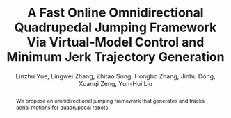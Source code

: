 ---
title: "A Fast Online Omnidirectional Quadrupedal Jumping Framework Via Virtual-Model Control and Minimum Jerk Trajectory Generation"
paper_link: 'https://ieeexplore.ieee.org/abstract/document/10802277'
code_link: 
youtube_link: 'https://www.youtube.com/watch?v=BH0W5F8D1XI'
twitter_link:
bilibili_link: 

author: "Linzhu Yue, Lingwei Zhang, Zhitao Song, Hongbo Zhang, Jinhu Dong, Xuanqi Zeng, Yun-Hui Liu"
abstract: "We propose an omnidirectional jumping framework that generates and tracks aerial motions for
quadrupedal robots"
category: manuscripts
journal: International Conference on Intelligent Robots and Systems (IROS), 2024
year: 2024
relevance: 0
title_picture: '/images/fast_jump.gif'
---